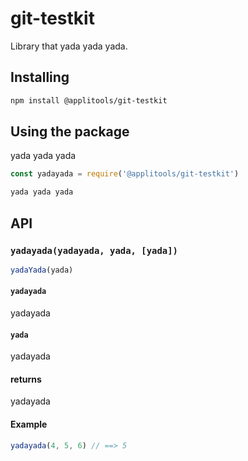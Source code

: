 # git-testkit

Library that yada yada yada.

## Installing

```sh
npm install @applitools/git-testkit
```

## Using the package

yada yada yada

```js
const yadayada = require('@applitools/git-testkit')

yada yada yada
```

## API

### `yadayada(yadayada, yada, [yada])`

```js
yadaYada(yada)
```

#### `yadayada`

yadayada

#### `yada`

yadayada

#### returns

yadayada

#### Example

```js
yadayada(4, 5, 6) // ==> 5
```
